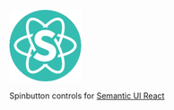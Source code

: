 ![Semantic UI logo](/docs/semantic-ui-logo.png)

Spinbutton controls for [Semantic UI React](https://react.semantic-ui.com/)
